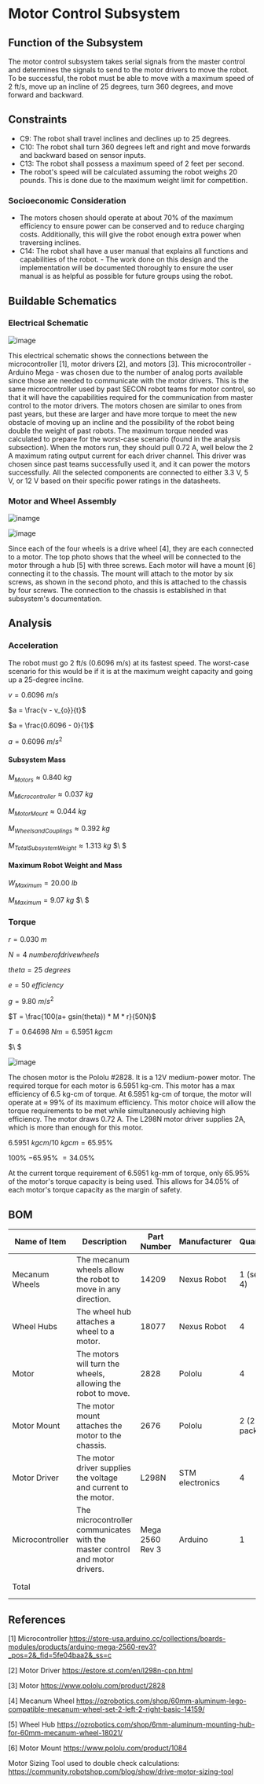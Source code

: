 # Motor Control Subsystem
## Function of the Subsystem
The motor control subsystem takes serial signals from the master control and determines the signals to send to the motor drivers to move the robot. To be successful, the robot must be able to move with a maximum speed of 2 ft/s, move up an incline of 25 degrees, turn 360 degrees, and move forward and backward. 

## Constraints
- C9: The robot shall travel inclines and declines up to 25 degrees. 
- C10: The robot shall turn 360 degrees left and right and move forwards and backward based on sensor inputs.
- C13: The robot shall possess a maximum speed of 2 feet per second.
- The robot's speed will be calculated assuming the robot weighs 20 pounds. This is done due to the maximum weight limit for competition.

### Socioeconomic Consideration
- The motors chosen should operate at about 70% of the maximum efficiency to ensure power can be conserved and to reduce charging costs. Additionally, this will give the robot enough extra power when traversing inclines. 
- C14: The robot shall have a user manual that explains all functions and capabilities of the robot. 
        - The work done on this design and the implementation will be documented thoroughly to ensure the user manual is as helpful as possible for future groups using the robot.

## Buildable Schematics

### Electrical Schematic
![image](https://github.com/lchapman42/Control-Sensing-Wireless-Charging-Robot/blob/main/Documentation/Images/Sign%20off%20Photos/Motor%20Control/MotorControl-Schematic-V2.png)

This electrical schematic shows the connections between the microcontroller [1], motor drivers [2], and motors [3]. This microcontroller - Arduino Mega - was chosen due to the number of analog ports available since those are needed to communicate with the motor drivers. This is the same microcontroller used by past SECON robot teams for motor control, so that it will have the capabilities required for the communication from master control to the motor drivers. The motors chosen are similar to ones from past years, but these are larger and have more torque to meet the new obstacle of moving up an incline and the possibility of the robot being double the weight of past robots. The maximum torque needed was calculated to prepare for the worst-case scenario (found in the analysis subsection). When the motors run, they should pull 0.72 A, well below the 2 A maximum rating output current for each driver channel. This driver was chosen since past teams successfully used it, and it can power the motors successfully. All the selected components are connected to either 3.3 V, 5 V, or 12 V based on their specific power ratings in the datasheets. 

### Motor and Wheel Assembly
![inamge](https://github.com/lchapman42/Control-Sensing-Wireless-Charging-Robot/blob/main/Documentation/Images/Sign%20off%20Photos/Motor%20Control/MotorControl-WheelConnections.png)

![image](https://github.com/lchapman42/Control-Sensing-Wireless-Charging-Robot/blob/main/Documentation/Images/Sign%20off%20Photos/Motor%20Control/MotorControl-PhysicalConnections.png)

Since each of the four wheels is a drive wheel [4], they are each connected to a motor. The top photo shows that the wheel will be connected to the motor through a hub [5] with three screws. Each motor will have a mount [6] connecting it to the chassis. The mount will attach to the motor by six screws, as shown in the second photo, and this is attached to the chassis by four screws. The connection to the chassis is established in that subsystem's documentation.

## Analysis
### Acceleration

The robot must go 2 ft/s (0.6096 m/s) at its fastest speed. The worst-case scenario for this would be if it is at the maximum weight capacity and going up a 25-degree incline. 

$v = 0.6096\ m/s$ 

$a = \frac{v - v_{o}}{t}$

$a = \frac{0.6096 - 0}{1}$

$a = 0.6096\ m/s^2$

#### Subsystem Mass

$M_{Motors} \approx 0.840\ kg$

$M_{Microcontroller} \approx 0.037\ kg$

$M_{Motor Mount} \approx 0.044\ kg$

$M_{Wheels and Couplings} \approx 0.392\ kg$

$M_{Total Subsystem Weight} \approx 1.313\ kg$
$\ $

#### Maximum Robot Weight and Mass

$W_{Maximum} = 20.00\ lb$

$M_{Maximum} = 9.07\ kg$
$\ $
### Torque

$r = 0.030\ m$

$N = 4\ number of drive wheels$

$theta = 25\ degrees$

$e = 50\ efficiency$

$g = 9.80\ m/s^2$

$T = \frac{100(a+ gsin(theta)) * M * r}{50N}$

$T = 0.64698\ Nm = 6.5951\ kgcm$

$\ $

![image](https://github.com/lchapman42/Control-Sensing-Wireless-Charging-Robot/blob/main/Documentation/Images/Sign%20off%20Photos/Motor%20Control/MotorPerformanceChart.png)

The chosen motor is the Pololu #2828. It is a 12V medium-power motor. The required torque for each motor is 6.5951 kg-cm. This motor has a max efficiency of 6.5 kg-cm of torque. At 6.5951 kg-cm of torque, the motor will operate at $\approx$ 99% of its maximum efficiency. This motor choice will allow the torque requirements to be met while simultaneously achieving high efficiency. The motor draws 0.72 A. The L298N motor driver supplies 2A, which is more than enough for this motor.

$6.5951\ kgcm / 10\ kgcm = 65.95$\%

$100$\% $- 65.95$\% $= 34.05$\%

At the current torque requirement of 6.5951 kg-mm of torque, only 65.95\% of the motor's torque capacity is being used. This allows for 34.05\% of each motor's torque capacity as the margin of safety.


## BOM
| Name of Item   | Description                                                                  | Part Number     | Manufacturer     | Quantity     | Price      | Total   |
|----------------|------------------------------------------------------------------------------|-----------------|------------------|--------------|------------|---------|
| Mecanum Wheels | The mecanum wheels allow the robot to move in any direction.                 | 14209           | Nexus Robot      | 1  (set of 4)| 68.00      | 68.00   |
| Wheel Hubs     | The wheel hub attaches a wheel to a motor.                                   | 18077           | Nexus Robot      | 4            | 6.90       | 6.90    |
| Motor          | The motors will turn the wheels, allowing the robot to move.                 | 2828            | Pololu           | 4            | 51.95      | 207.80  |
| Motor Mount    | The motor mount attaches the motor to the chassis.                           | 2676            | Pololu           | 2 (2 pack)   | 9.95       | 19.90   |
| Motor Driver   | The motor driver supplies the voltage and current to the motor.              | L298N           | STM electronics  | 4            | 11.63      | 46.52   |
| Microcontroller| The microcontroller communicates with the master control and motor drivers.  | Mega 2560 Rev 3 | Arduino          | 1            | 48.40      | 48.40   |
| Total          |                                                                              |                 |                  |              | Total Cost | $418.22 |

## References
[1] Microcontroller https://store-usa.arduino.cc/collections/boards-modules/products/arduino-mega-2560-rev3?_pos=2&_fid=5fe04baa2&_ss=c 

[2] Motor Driver https://estore.st.com/en/l298n-cpn.html

[3] Motor https://www.pololu.com/product/2828

[4] Mecanum Wheel https://ozrobotics.com/shop/60mm-aluminum-lego-compatible-mecanum-wheel-set-2-left-2-right-basic-14159/

[5] Wheel Hub https://ozrobotics.com/shop/6mm-aluminum-mounting-hub-for-60mm-mecanum-wheel-18021/

[6] Motor Mount https://www.pololu.com/product/1084

Motor Sizing Tool used to double check calculations: https://community.robotshop.com/blog/show/drive-motor-sizing-tool
